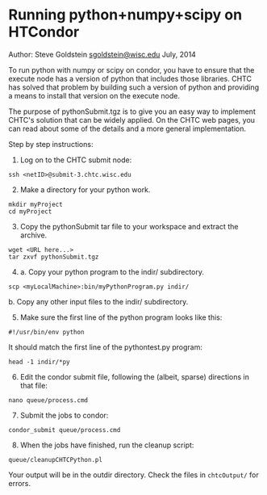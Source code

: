 Running python+numpy+scipy on HTCondor
======================================

Author:  Steve Goldstein  sgoldstein@wisc.edu
July, 2014 

To run python with numpy or scipy on condor, you have to ensure that
the execute node has a version of python that includes those
libraries.   CHTC has solved that problem by building such a version of
python and providing a means to install that version on the execute
node.

The purpose of pythonSubmit.tgz is to give you an easy way to
implement CHTC's solution that can be widely applied.  On the CHTC web
pages, you can read about some of the details and a more general
implementation. 

Step by step instructions:

1. Log on to the CHTC submit node:

```
ssh <netID>@submit-3.chtc.wisc.edu
```

2. Make a directory for your python work.

```
mkdir myProject
cd myProject
```

3. Copy the pythonSubmit tar file to your workspace and extract the
archive.

```
wget <URL here...>
tar zxvf pythonSubmit.tgz
```

4. a. Copy your python program to the indir/ subdirectory.

```
scp <myLocalMachine>:bin/myPythonProgram.py indir/
```

   b. Copy any other input files to the indir/ subdirectory.

5. Make sure the first line of the python program looks like this:

```
#!/usr/bin/env python
```

It should match the first line of the pythontest.py program:

```
head -1 indir/*py
```

6. Edit the condor submit file, following the (albeit, sparse) directions in
   that file:

```
nano queue/process.cmd
```

7. Submit the jobs to condor:

```
condor_submit queue/process.cmd
```

8. When the jobs have finished, run the cleanup script:

```
queue/cleanupCHTCPython.pl
```

Your output will be in the outdir directory.  Check the files in `chtcOutput/`
for errors.


